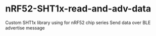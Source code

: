 # nRF52-SHT1x-read-and-adv-data
Custom SHT1x library using for nRF52 chip series
Send data over BLE advertise message

